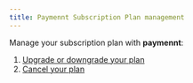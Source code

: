 ```yaml
---
title: Paymennt Subscription Plan management
---
```


Manage your subscription plan with **paymennt**:

1. [Upgrade or downgrade your plan](1-update-downgrade-plan.md)
2. [Cancel your plan](2-cancel-plan.md)
